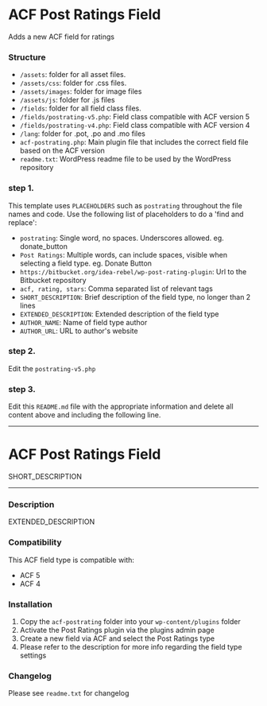 # ACF Post Ratings Field

Adds a new ACF field for ratings

### Structure

* `/assets`:  folder for all asset files.
* `/assets/css`:  folder for .css files.
* `/assets/images`: folder for image files
* `/assets/js`: folder for .js files
* `/fields`:  folder for all field class files.
* `/fields/postrating-v5.php`: Field class compatible with ACF version 5
* `/fields/postrating-v4.php`: Field class compatible with ACF version 4
* `/lang`: folder for .pot, .po and .mo files
* `acf-postrating.php`: Main plugin file that includes the correct field file based on the ACF version
* `readme.txt`: WordPress readme file to be used by the WordPress repository

### step 1.

This template uses `PLACEHOLDERS` such as `postrating` throughout the file names and code. Use the following list of placeholders to do a 'find and replace':

* `postrating`: Single word, no spaces. Underscores allowed. eg. donate_button
* `Post Ratings`: Multiple words, can include spaces, visible when selecting a field type. eg. Donate Button
* `https://bitbucket.org/idea-rebel/wp-post-rating-plugin`: Url to the Bitbucket repository
* `acf, rating, stars`: Comma separated list of relevant tags
* `SHORT_DESCRIPTION`: Brief description of the field type, no longer than 2 lines
* `EXTENDED_DESCRIPTION`: Extended description of the field type
* `AUTHOR_NAME`: Name of field type author
* `AUTHOR_URL`: URL to author's website

### step 2.

Edit the `postrating-v5.php`

### step 3.

Edit this `README.md` file with the appropriate information and delete all content above and including the following line.

-----------------------

# ACF Post Ratings Field

SHORT_DESCRIPTION

-----------------------

### Description

EXTENDED_DESCRIPTION

### Compatibility

This ACF field type is compatible with:
* ACF 5
* ACF 4

### Installation

1. Copy the `acf-postrating` folder into your `wp-content/plugins` folder
2. Activate the Post Ratings plugin via the plugins admin page
3. Create a new field via ACF and select the Post Ratings type
4. Please refer to the description for more info regarding the field type settings

### Changelog
Please see `readme.txt` for changelog
